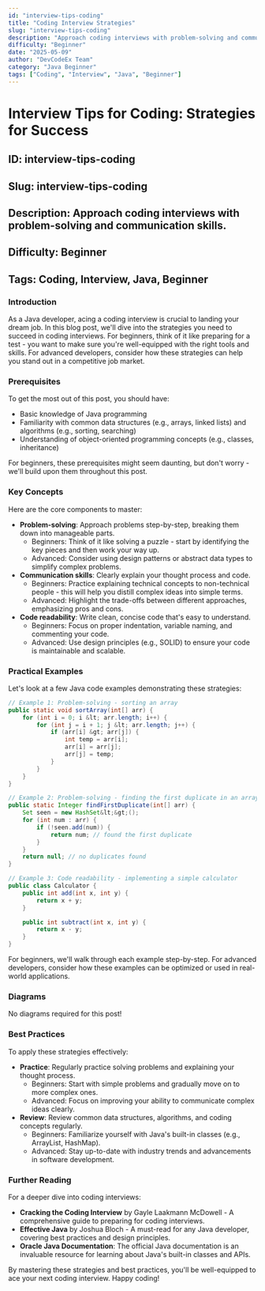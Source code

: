 ```yaml
---
id: "interview-tips-coding"
title: "Coding Interview Strategies"
slug: "interview-tips-coding"
description: "Approach coding interviews with problem-solving and communication skills."
difficulty: "Beginner"
date: "2025-05-09"
author: "DevCodeEx Team"
category: "Java Beginner"
tags: ["Coding", "Interview", "Java", "Beginner"]
---
```


# Interview Tips for Coding: Strategies for Success

## ID: interview-tips-coding
## Slug: interview-tips-coding
## Description: Approach coding interviews with problem-solving and communication skills.
## Difficulty: Beginner
## Tags: Coding, Interview, Java, Beginner

### Introduction

As a Java developer, acing a coding interview is crucial to landing your dream job. In this blog post, we'll dive into the strategies you need to succeed in coding interviews. For beginners, think of it like preparing for a test - you want to make sure you're well-equipped with the right tools and skills. For advanced developers, consider how these strategies can help you stand out in a competitive job market.

### Prerequisites

To get the most out of this post, you should have:

* Basic knowledge of Java programming
* Familiarity with common data structures (e.g., arrays, linked lists) and algorithms (e.g., sorting, searching)
* Understanding of object-oriented programming concepts (e.g., classes, inheritance)

For beginners, these prerequisites might seem daunting, but don't worry - we'll build upon them throughout this post.

### Key Concepts

Here are the core components to master:

* **Problem-solving**: Approach problems step-by-step, breaking them down into manageable parts.
	+ Beginners: Think of it like solving a puzzle - start by identifying the key pieces and then work your way up.
	+ Advanced: Consider using design patterns or abstract data types to simplify complex problems.
* **Communication skills**: Clearly explain your thought process and code.
	+ Beginners: Practice explaining technical concepts to non-technical people - this will help you distill complex ideas into simple terms.
	+ Advanced: Highlight the trade-offs between different approaches, emphasizing pros and cons.
* **Code readability**: Write clean, concise code that's easy to understand.
	+ Beginners: Focus on proper indentation, variable naming, and commenting your code.
	+ Advanced: Use design principles (e.g., SOLID) to ensure your code is maintainable and scalable.

### Practical Examples

Let's look at a few Java code examples demonstrating these strategies:

```java
// Example 1: Problem-solving - sorting an array
public static void sortArray(int[] arr) {
    for (int i = 0; i &lt; arr.length; i++) {
        for (int j = i + 1; j &lt; arr.length; j++) {
            if (arr[i] &gt; arr[j]) {
                int temp = arr[i];
                arr[i] = arr[j];
                arr[j] = temp;
            }
        }
    }
}

// Example 2: Problem-solving - finding the first duplicate in an array
public static Integer findFirstDuplicate(int[] arr) {
    Set seen = new HashSet&lt;&gt;();
    for (int num : arr) {
        if (!seen.add(num)) {
            return num; // found the first duplicate
        }
    }
    return null; // no duplicates found
}

// Example 3: Code readability - implementing a simple calculator
public class Calculator {
    public int add(int x, int y) {
        return x + y;
    }

    public int subtract(int x, int y) {
        return x - y;
    }
}
```

For beginners, we'll walk through each example step-by-step. For advanced developers, consider how these examples can be optimized or used in real-world applications.

### Diagrams

No diagrams required for this post!

### Best Practices

To apply these strategies effectively:

* **Practice**: Regularly practice solving problems and explaining your thought process.
	+ Beginners: Start with simple problems and gradually move on to more complex ones.
	+ Advanced: Focus on improving your ability to communicate complex ideas clearly.
* **Review**: Review common data structures, algorithms, and coding concepts regularly.
	+ Beginners: Familiarize yourself with Java's built-in classes (e.g., ArrayList, HashMap).
	+ Advanced: Stay up-to-date with industry trends and advancements in software development.

### Further Reading

For a deeper dive into coding interviews:

* **Cracking the Coding Interview** by Gayle Laakmann McDowell - A comprehensive guide to preparing for coding interviews.
* **Effective Java** by Joshua Bloch - A must-read for any Java developer, covering best practices and design principles.
* **Oracle Java Documentation**: The official Java documentation is an invaluable resource for learning about Java's built-in classes and APIs.

By mastering these strategies and best practices, you'll be well-equipped to ace your next coding interview. Happy coding!